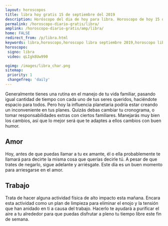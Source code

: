```yaml
---
layout: horoscopos
title: libra hoy gratis 15 de septiembre del 2019 
description: Horóscopo del dia de hoy para libra. Horoscopo de hoy 15 de septiembre del 2019. Las predicciones de amor, trabajo, vida personal gratis.
permalink: /horoscopo-diario-gratis/libra/
amplink: /horoscopo-diario-gratis/amp/libra/
home: FALSE
redirect_from: /p/libra.html
keywords: libra,horoscopo,horoscopo libra septiembre 2019,horoscopo libra hoy,tarot libra septiembre 2019,horoscopo libra,tarot libra hoy,horoscopo de hoy,horoscopo diario,tarot del amor,horoscopo de hoy libra,horoscopo diario del tarot, Horoscopo de hoy libra 15 de septiembre del 2019,horóscopo del día,signos zodiacales 2019, el horoscopo de hoy
horoscopo:
 signo: libra
 video: qLIgk8Uw990

ogimg: /images/libra_char.png
sitemap:
 priority: 1
 changefreq: 'daily'
---
```



Generalmente tienes una rutina en el manejo de tu vida familiar, pasando igual cantidad de tiempo con cada uno de tus seres queridos, haciéndote espacio para todos. Pero hoy la influencia planetaria podría estar creando un inconveniente en tus planes. Quizás debas cambiar tu cronograma, o tomar responsabilidades extras con ciertos familiares. Manejarás muy bien los cambios, así que lo mejor será que te adaptes a ellos cambios con buen humor.

## Amor

Hoy, antes de que puedas llamar a tu ex amante, él o ella probablemente te llamará para decirte la misma cosa que querías decirle tú. A pesar de que trates de negarlo, sigue adelante y arriésgate. Este día es un buen momento para arriesgarse en el amor.

## Trabajo

Trata de hacer alguna actividad física de alto impacto esta mañana. Encara esta actividad como un plan de limpieza para eliminar el enojo y la tensión que han anidado en ti a causa del trabajo. Hacerlo te ayudará a purificar el aire a tu alrededor para que puedas disfrutar a pleno tu tiempo libre este fin de semana.